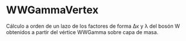# WWGammaVertex
Cálculo a orden de un lazo de los factores de forma Δκ y λ del bosón W obtenidos a partir del vértice WWGamma sobre capa de masa.
